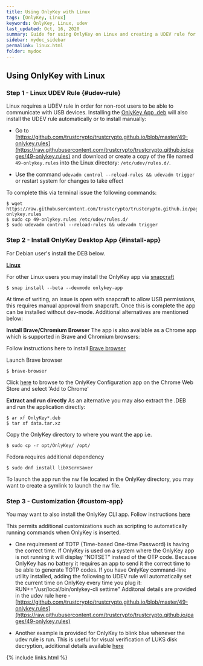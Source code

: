 ```yaml
---
title: Using OnlyKey with Linux
tags: [OnlyKey, Linux]
keywords: OnlyKey, Linux, udev
last_updated: Oct, 16, 2020
summary: Guide for using OnlyKey on Linux and creating a UDEV rule for OnlyKey.
sidebar: mydoc_sidebar
permalink: linux.html
folder: mydoc
---
```



## Using OnlyKey with Linux

### Step 1 - Linux UDEV Rule {#udev-rule}

Linux requires a UDEV rule in order for non-root users to be able to communicate with USB devices. Installing the [OnlyKey App .deb](https://github.com/trustcrypto/OnlyKey-App/releases/download/v5.3.3/OnlyKey_5.3.3_amd64.deb) will also install the UDEV rule automatically or to install manually:

- Go to [https://github.com/trustcrypto/trustcrypto.github.io/blob/master/49-onlykey.rules](https://raw.githubusercontent.com/trustcrypto/trustcrypto.github.io/pages/49-onlykey.rules) and download or create a copy of the file named `49-onlykey.rules` into the Linux directory: `/etc/udev/rules.d/`.

- Use the command `udevadm control --reload-rules && udevadm trigger` or restart system for changes to take effect

To complete this via terminal issue the following commands:

```
$ wget https://raw.githubusercontent.com/trustcrypto/trustcrypto.github.io/pages/49-onlykey.rules
$ sudo cp 49-onlykey.rules /etc/udev/rules.d/
$ sudo udevadm control --reload-rules && udevadm trigger
```

### Step 2 - Install OnlyKey Desktop App {#install-app}

For Debian user's install the DEB below.

[<i class="fa fa-linux fa-2x"></i> **Linux**](https://github.com/trustcrypto/OnlyKey-App/releases/download/v5.3.3/OnlyKey_5.3.3_amd64.deb)

For other Linux users you may install the OnlyKey app via [snapcraft](https://snapcraft.io/onlykey-app)

```
$ snap install --beta --devmode onlykey-app
```

At time of writing, an issue is open with snapcraft to allow USB permissions, this requires manual approval from snapcraft. Once this is complete the app can be installed without dev-mode. Additional alternatives are mentioned below:

**Install Brave/Chromium Browser**
The app is also available as a Chrome app which is supported in Brave and Chromium browsers:

Follow instructions here to install [Brave browser](https://brave-browser.readthedocs.io/en/latest/installing-brave.html#linux)

Launch Brave browser

```
$ brave-browser
```

Click [here](https://chrome.google.com/webstore/detail/onlykey-configuration/adafilbceehejjehoccladhbkgbjmica) to browse to the OnlyKey Configuration app on the Chrome Web Store and select 'Add to Chrome'

**Extract and run directly**
As an alternative you may also extract the .DEB and run the application directly:

```
$ ar xf OnlyKey*.deb
$ tar xf data.tar.xz
```

Copy the OnlyKey directory to where you want the app i.e.

```
$ sudo cp -r opt/OnlyKey/ /opt/
```

Fedora requires additional dependency

```
$ sudo dnf install libXScrnSaver
```

To launch the app run the nw file located in the OnlyKey directory, you may want to create a symlink to launch the nw file.

### Step 3 - Customization {#custom-app}

You may want to also install the OnlyKey CLI app. Follow instructions [here](https://docs.crp.to/command-line.html)

This permits additional customizations such as scripting to automatically running commands when OnlyKey is inserted.

- One requirement of TOTP (Time-based One-time Password) is having the correct time. If OnlyKey is used on a system where the OnlyKey app is not running it will display “NOTSET” instead of the OTP code. Because OnlyKey has no battery it requires an app to send it the correct time to be able to generate TOTP codes. If you have OnlyKey command-line utility installed, adding the following to UDEV rule will automatically set the current time on OnlyKey every time you plug it: RUN+="/usr/local/bin/onlykey-cli settime"
Additonal details are provided in the udev rule here - [https://github.com/trustcrypto/trustcrypto.github.io/blob/master/49-onlykey.rules](https://raw.githubusercontent.com/trustcrypto/trustcrypto.github.io/pages/49-onlykey.rules)

- Another example is provided for OnlyKey to blink blue whenever the udev rule is run. This is useful for visual verification of LUKS disk decryption, additional details available [here](https://docs.crp.to/full-disk-encryption.html)


{% include links.html %}
